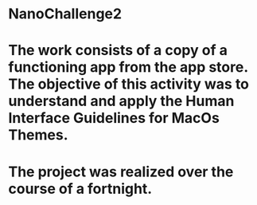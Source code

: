 # NanoChallenge2
# The work consists of a copy of a functioning app from the app store. The objective of this activity was to understand and apply the Human Interface Guidelines for  MacOs Themes.
# The project was realized over the course of a fortnight.
